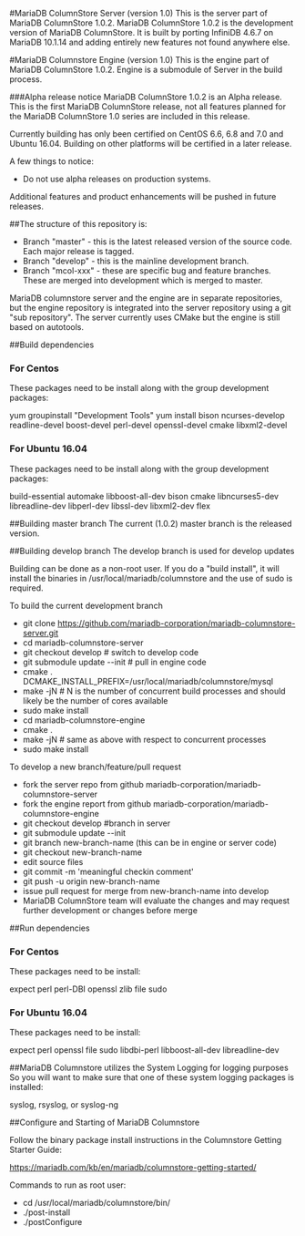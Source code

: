 #MariaDB ColumnStore Server (version 1.0)
This is the server part of MariaDB ColumnStore 1.0.2.
MariaDB ColumnStore 1.0.2 is the development version of MariaDB ColumnStore. 
It is built by porting InfiniDB 4.6.7 on MariaDB 10.1.14 and adding entirely 
new features not found anywhere else.

#MariaDB Columnstore Engine (version 1.0)
This is the engine part of MariaDB ColumnStore 1.0.2.
Engine is a submodule of Server in the build process.

###Alpha release notice
MariaDB ColumnStore 1.0.2 is an Alpha release. This is the first MariaDB 
ColumnStore release, not all features planned for the MariaDB ColumnStore 1.0 
series are included in this release. 

Currently building has only been certified on CentOS 6.6, 6.8 and 7.0 and Ubuntu 16.04. 
Building on other platforms will be certified in a later release.

A few things to notice:
- Do not use alpha releases on production systems.

Additional features and product enhancements will be pushed in future releases. 

##The structure of this repository is:
* Branch "master" - this is the latest released version of the source code.  Each major release is tagged.
* Branch "develop" - this is the mainline development branch.
* Branch "mcol-xxx" - these are specific bug and feature branches. These are merged into development which is merged to master.

MariaDB columnstore server and the engine are in separate repositories, but the engine repository is integrated into the server repository using a git "sub repository".  The server currently uses CMake but the engine is still based on autotools.

##Build dependencies
### For Centos

These packages need to be install along with the group development packages:

yum groupinstall "Development Tools"
yum install bison ncurses-develop readline-devel boost-devel perl-devel openssl-devel cmake libxml2-devel

### For Ubuntu 16.04

These packages need to be install along with the group development packages:

build-essential automake libboost-all-dev bison cmake libncurses5-dev libreadline-dev libperl-dev libssl-dev libxml2-dev flex

##Building master branch
The current (1.0.2) master branch is the released version.

##Building develop branch
The develop branch is used for develop updates

Building can be done as a non-root user. If you do a "build install", it will install the binaries in /usr/local/mariadb/columnstore
and the use of sudo is required.

To build the current development branch
  * git clone https://github.com/mariadb-corporation/mariadb-columnstore-server.git 
  * cd mariadb-columnstore-server
  * git checkout develop        # switch to develop code
  * git submodule update --init # pull in engine code
  * cmake . DCMAKE_INSTALL_PREFIX=/usr/local/mariadb/columnstore/mysql
  * make -jN                    # N is the number of concurrent build processes and should likely be the number of cores available
  * sudo make install
  * cd mariadb-columnstore-engine
  * cmake . 
  * make -jN                    # same as above with respect to concurrent processes
  * sudo make install
  
To develop a new branch/feature/pull request
  * fork the server repo from github mariadb-corporation/mariadb-columnstore-server
  * fork the engine report from github mariadb-corporation/mariadb-columnstore-engine
  * git checkout develop  #branch in server
  * git submodule update --init
  * git branch new-branch-name (this can be in engine or server code)
  * git checkout new-branch-name
  * edit source files
  * git commit -m 'meaningful checkin comment'
  * git push -u origin new-branch-name
  * issue pull request for merge from new-branch-name into develop
  * MariaDB ColumnStore team will evaluate the changes and may request further development or changes before merge 

##Run dependencies
### For Centos

These packages need to be install:

expect perl perl-DBI openssl zlib file sudo

### For Ubuntu 16.04

These packages need to be install:

expect perl openssl file sudo libdbi-perl libboost-all-dev libreadline-dev

##MariaDB Columnstore utilizes the System Logging for logging purposes
So you will want to make sure that one of these system logging packages is installed:

  syslog, rsyslog, or syslog-ng

##Configure and Starting of MariaDB Columnstore 

Follow the binary package install instructions in the Columnstore Getting Starter Guide:

  https://mariadb.com/kb/en/mariadb/columnstore-getting-started/

Commands to run as root user:

  * cd /usr/local/mariadb/columnstore/bin/
  * ./post-install
  * ./postConfigure

 
